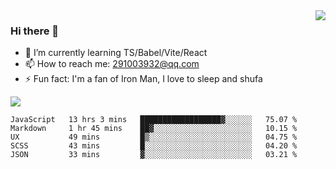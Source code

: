 <img align='right' src='https://github-readme-stats.vercel.app/api?username=niaogege&show_icons=true&theme=radical'/>

### Hi there 👋

- 🌱 I’m currently learning TS/Babel/Vite/React
- 📫 How to reach me: 291003932@qq.com
- ⚡ Fun fact:  I'm a fan of Iron Man, I love to sleep and shufa

![](https://github-readme-stats.vercel.app/api/top-langs/?username=niaogege&layout=compact)

<!--START_SECTION:waka-->
```text
JavaScript   13 hrs 3 mins   ██████████████████▓░░░░░░   75.07 % 
Markdown     1 hr 45 mins    ██▓░░░░░░░░░░░░░░░░░░░░░░   10.15 % 
UX           49 mins         █▒░░░░░░░░░░░░░░░░░░░░░░░   04.75 % 
SCSS         43 mins         █░░░░░░░░░░░░░░░░░░░░░░░░   04.20 % 
JSON         33 mins         ▓░░░░░░░░░░░░░░░░░░░░░░░░   03.21 % 
```
<!--END_SECTION:waka-->
